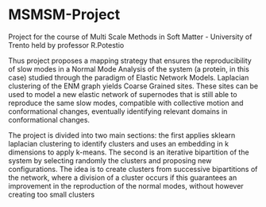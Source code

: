 # MSMSM-Project
Project for the course of Multi Scale Methods in Soft Matter - University of Trento
held by professor R.Potestio

Thus project proposes a mapping strategy that ensures the reproducibility of slow modes in a Normal Mode Analysis of the system (a protein, in this case) studied through the paradigm of Elastic Network Models. Laplacian clustering of the ENM graph yields Coarse Grained sites. These sites can be used to model a new elastic network of supernodes that is still able to reproduce the same slow modes, compatible with collective motion and conformational changes, eventually identifying relevant domains in conformational changes.

The project is divided into two main sections: the first applies sklearn laplacian clustering to identify clusters and uses an embedding in k dimensions to apply k-means. The second is an iterative bipartition of the system by selecting randomly the clusters and proposing new configurations. The idea is to create clusters from successive bipartitions of the network,
where a division of a cluster occurs if this guarantees an improvement in the reproduction of the normal modes, without however creating too small clusters
